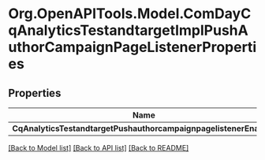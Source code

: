 # Org.OpenAPITools.Model.ComDayCqAnalyticsTestandtargetImplPushAuthorCampaignPageListenerProperties
## Properties

Name | Type | Description | Notes
------------ | ------------- | ------------- | -------------
**CqAnalyticsTestandtargetPushauthorcampaignpagelistenerEnabled** | [**ConfigNodePropertyBoolean**](ConfigNodePropertyBoolean.md) |  | [optional] 

[[Back to Model list]](../README.md#documentation-for-models) [[Back to API list]](../README.md#documentation-for-api-endpoints) [[Back to README]](../README.md)

